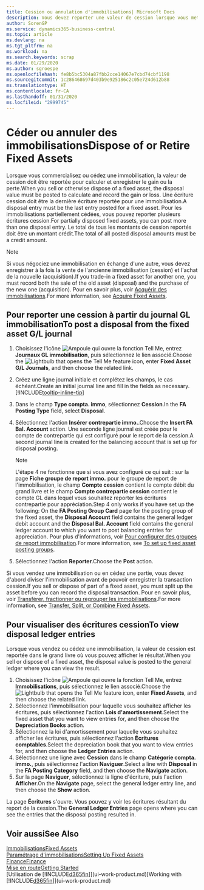 ```yaml
---
title: Cession ou annulation d'immobilisations| Microsoft Docs
description: Vous devez reporter une valeur de cession lorsque vous mettez au rebut, vendez ou annulez une immobilisation.
author: SorenGP
ms.service: dynamics365-business-central
ms.topic: article
ms.devlang: na
ms.tgt_pltfrm: na
ms.workload: na
ms.search.keywords: scrap
ms.date: 01/29/2020
ms.author: sgroespe
ms.openlocfilehash: fe8b5bc5304a87fbb2cce14067e7cbd74cbf1198
ms.sourcegitcommit: 1c286468697d403b9e925186c2c05e724d612b88
ms.translationtype: HT
ms.contentlocale: fr-CA
ms.lasthandoff: 01/31/2020
ms.locfileid: "2999745"
---
```

# <a name="dispose-of-or-retire-fixed-assets"></a><span data-ttu-id="05c79-103">Céder ou annuler des immobilisations</span><span class="sxs-lookup"><span data-stu-id="05c79-103">Dispose of or Retire Fixed Assets</span></span>
<span data-ttu-id="05c79-104">Lorsque vous commercialisez ou cédez une immobilisation, la valeur de cession doit être reportée pour calculer et enregistrer le gain ou la perte.</span><span class="sxs-lookup"><span data-stu-id="05c79-104">When you sell or otherwise dispose of a fixed asset, the disposal value must be posted to calculate and record the gain or loss.</span></span> <span data-ttu-id="05c79-105">Une écriture cession doit être la dernière écriture reportée pour une immobilisation.</span><span class="sxs-lookup"><span data-stu-id="05c79-105">A disposal entry must be the last entry posted for a fixed asset.</span></span> <span data-ttu-id="05c79-106">Pour les immobilisations partiellement cédées, vous pouvez reporter plusieurs écritures cession.</span><span class="sxs-lookup"><span data-stu-id="05c79-106">For partially disposed fixed assets, you can post more than one disposal entry.</span></span> <span data-ttu-id="05c79-107">Le total de tous les montants de cession reportés doit être un montant crédit.</span><span class="sxs-lookup"><span data-stu-id="05c79-107">The total of all posted disposal amounts must be a credit amount.</span></span>  

> [!NOTE]  
>   <span data-ttu-id="05c79-108">Si vous négociez une immobilisation en échange d'une autre, vous devez enregistrer à la fois la vente de l'ancienne immobilisation (cession) et l'achat de la nouvelle (acquisition).</span><span class="sxs-lookup"><span data-stu-id="05c79-108">If you trade-in a fixed asset for another one, you must record both the sale of the old asset (disposal) and the purchase of the new one (acquisition).</span></span> <span data-ttu-id="05c79-109">Pour en savoir plus, voir [Acquérir des immobilisations](fa-how-acquire.md).</span><span class="sxs-lookup"><span data-stu-id="05c79-109">For more information, see [Acquire Fixed Assets](fa-how-acquire.md).</span></span>  

## <a name="to-post-a-disposal-from-the-fixed-asset-gl-journal"></a><span data-ttu-id="05c79-110">Pour reporter une cession à partir du journal GL immobilisation</span><span class="sxs-lookup"><span data-stu-id="05c79-110">To post a disposal from the fixed asset G/L journal</span></span>
1. <span data-ttu-id="05c79-111">Choisissez l'icône ![Ampoule qui ouvre la fonction Tell Me](media/ui-search/search_small.png "Dites-moi ce que vous voulez faire"), entrez **Journaux GL immobilisation**, puis sélectionnez le lien associé.</span><span class="sxs-lookup"><span data-stu-id="05c79-111">Choose the ![Lightbulb that opens the Tell Me feature](media/ui-search/search_small.png "Tell me what you want to do") icon, enter **Fixed Asset G/L Journals**, and then choose the related link.</span></span>  
2. <span data-ttu-id="05c79-112">Créez une ligne journal initiale et complétez les champs, le cas échéant.</span><span class="sxs-lookup"><span data-stu-id="05c79-112">Create an initial journal line and fill in the fields as necessary.</span></span> [!INCLUDE[tooltip-inline-tip](includes/tooltip-inline-tip_md.md)]  
3. <span data-ttu-id="05c79-113">Dans le champ **Type compta. immo**, sélectionnez **Cession**.</span><span class="sxs-lookup"><span data-stu-id="05c79-113">In the **FA Posting Type** field, select **Disposal**.</span></span>  
4. <span data-ttu-id="05c79-114">Sélectionnez l'action **Insérer contrepartie immo.**.</span><span class="sxs-lookup"><span data-stu-id="05c79-114">Choose the **Insert FA Bal. Account** action.</span></span> <span data-ttu-id="05c79-115">Une seconde ligne journal est créée pour le compte de contrepartie qui est configuré pour le report de la cession.</span><span class="sxs-lookup"><span data-stu-id="05c79-115">A second journal line is created for the balancing account that is set up for disposal posting.</span></span>  

    > [!NOTE]  
    >   <span data-ttu-id="05c79-116">L'étape 4 ne fonctionne que si vous avez configuré ce qui suit : sur la page **Fiche groupe de report immo.** pour le groupe de report de l'immobilisation, le champ **Compte cession** contient le compte débit du grand livre et le champ **Compte contrepartie cession** contient le compte GL dans lequel vous souhaitez reporter les écritures contrepartie pour appréciation.</span><span class="sxs-lookup"><span data-stu-id="05c79-116">Step 4 only works if you have set up the following: On the **FA Posting Group Card** page for the posting group of the fixed asset, the **Disposal Account** field contains the general ledger debit account and the **Disposal Bal. Account** field contains the general ledger account to which you want to post balancing entries for appreciation.</span></span> <span data-ttu-id="05c79-117">Pour plus d'informations, voir [Pour configurer des groupes de report immobilisation](fa-how-setup-general.md#to-set-up-fixed-asset-posting-groups).</span><span class="sxs-lookup"><span data-stu-id="05c79-117">For more information, see [To set up fixed asset posting groups](fa-how-setup-general.md#to-set-up-fixed-asset-posting-groups).</span></span>  
5. <span data-ttu-id="05c79-118">Sélectionnez l'action **Reporter**.</span><span class="sxs-lookup"><span data-stu-id="05c79-118">Choose the **Post** action.</span></span>  

<span data-ttu-id="05c79-119">Si vous vendez une immobilisation ou en cédez une partie, vous devez d'abord diviser l'immobilisation avant de pouvoir enregistrer la transaction cession.</span><span class="sxs-lookup"><span data-stu-id="05c79-119">If you sell or dispose of part of a fixed asset, you must split up the asset before you can record the disposal transaction.</span></span> <span data-ttu-id="05c79-120">Pour en savoir plus, voir [Transférer, fractionner ou regrouper les immobilisations](fa-how-trans-split-combine.md).</span><span class="sxs-lookup"><span data-stu-id="05c79-120">For more information, see [Transfer, Split, or Combine Fixed Assets](fa-how-trans-split-combine.md).</span></span>  

## <a name="to-view-disposal-ledger-entries"></a><span data-ttu-id="05c79-121">Pour visualiser des écritures cession</span><span class="sxs-lookup"><span data-stu-id="05c79-121">To view disposal ledger entries</span></span>
<span data-ttu-id="05c79-122">Lorsque vous vendez ou cédez une immobilisation, la valeur de cession est reportée dans le grand livre où vous pouvez afficher le résultat.</span><span class="sxs-lookup"><span data-stu-id="05c79-122">When you sell or dispose of a fixed asset, the disposal value is posted to the general ledger where you can view the result.</span></span>  

1. <span data-ttu-id="05c79-123">Choisissez l'icône ![Ampoule qui ouvre la fonction Tell Me](media/ui-search/search_small.png "Dites-moi ce que vous voulez faire"), entrez **Immobilisations**, puis sélectionnez le lien associé.</span><span class="sxs-lookup"><span data-stu-id="05c79-123">Choose the ![Lightbulb that opens the Tell Me feature](media/ui-search/search_small.png "Tell me what you want to do") icon, enter **Fixed Assets**, and then choose the related link.</span></span>  
2. <span data-ttu-id="05c79-124">Sélectionnez l'immobilisation pour laquelle vous souhaitez afficher les écritures, puis sélectionnez l'action **Lois d'amortissement**.</span><span class="sxs-lookup"><span data-stu-id="05c79-124">Select the fixed asset that you want to view entries for, and then choose the **Depreciation Books** action.</span></span>  
3. <span data-ttu-id="05c79-125">Sélectionnez la loi d'amortissement pour laquelle vous souhaitez afficher les écritures, puis sélectionnez l'action **Écritures comptables**.</span><span class="sxs-lookup"><span data-stu-id="05c79-125">Select the depreciation book that you want to view entries for, and then choose the **Ledger Entries** action.</span></span>  
4. <span data-ttu-id="05c79-126">Sélectionnez une ligne avec **Cession** dans le champ **Catégorie compta. immo.**, puis sélectionnez l'action **Naviguer**.</span><span class="sxs-lookup"><span data-stu-id="05c79-126">Select a line with **Disposal** in the **FA Posting Category** field, and then choose the **Navigate** action.</span></span>  
5. <span data-ttu-id="05c79-127">Sur la page **Naviguer**, sélectionnez la ligne d'écriture, puis l'action **Afficher**.</span><span class="sxs-lookup"><span data-stu-id="05c79-127">On the **Navigate** page, select the general ledger entry line, and then choose the **Show** action.</span></span>  

<span data-ttu-id="05c79-128">La page **Écritures** s'ouvre. Vous pouvez y voir les écritures résultant du report de la cession.</span><span class="sxs-lookup"><span data-stu-id="05c79-128">The **General Ledger Entries** page opens where you can see the entries that the disposal posting resulted in.</span></span>  

## <a name="see-also"></a><span data-ttu-id="05c79-129">Voir aussi</span><span class="sxs-lookup"><span data-stu-id="05c79-129">See Also</span></span>
[<span data-ttu-id="05c79-130">Immobilisations</span><span class="sxs-lookup"><span data-stu-id="05c79-130">Fixed Assets</span></span>](fa-manage.md)  
[<span data-ttu-id="05c79-131">Paramétrage d'immobilisations</span><span class="sxs-lookup"><span data-stu-id="05c79-131">Setting Up Fixed Assets</span></span>](fa-setup.md)  
[<span data-ttu-id="05c79-132">Finance</span><span class="sxs-lookup"><span data-stu-id="05c79-132">Finance</span></span>](finance.md)  
[<span data-ttu-id="05c79-133">Mise en route</span><span class="sxs-lookup"><span data-stu-id="05c79-133">Getting Started</span></span>](product-get-started.md)  
<span data-ttu-id="05c79-134">[Utilisation de [!INCLUDE[d365fin](includes/d365fin_md.md)]](ui-work-product.md)</span><span class="sxs-lookup"><span data-stu-id="05c79-134">[Working with [!INCLUDE[d365fin](includes/d365fin_md.md)]](ui-work-product.md)</span></span>
